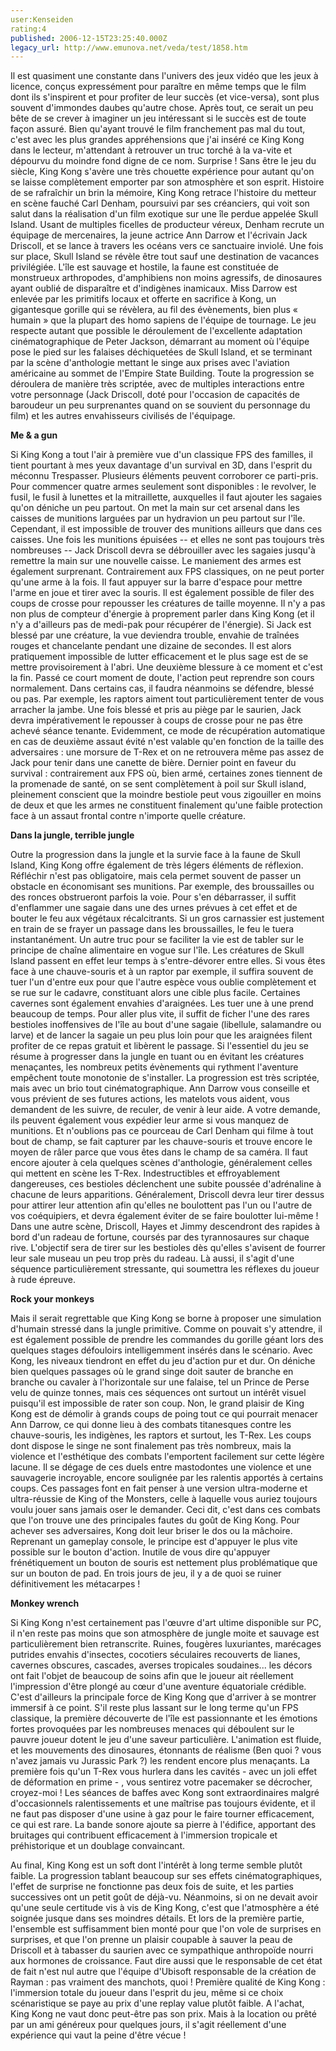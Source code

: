 ```yaml
---
user:Kenseiden
rating:4
published: 2006-12-15T23:25:40.000Z
legacy_url: http://www.emunova.net/veda/test/1858.htm
---
```

Il est quasiment une constante dans l'univers des jeux vidéo que les jeux à licence, conçus expressément pour paraître en même temps que le film dont ils s'inspirent et pour profiter de leur succès (et vice-versa), sont plus souvent d'immondes daubes qu'autre chose. Après tout, ce serait un peu bête de se crever à imaginer un jeu intéressant si le succès est de toute façon assuré. Bien qu'ayant trouvé le film franchement pas mal du tout, c'est avec les plus grandes appréhensions que j'ai inséré ce King Kong dans le lecteur, m'attendant à retrouver un truc torché à la va-vite et dépourvu du moindre fond digne de ce nom. Surprise ! Sans être le jeu du siècle, King Kong s'avère une très chouette expérience pour autant qu'on se laisse complètement emporter par son atmosphère et son esprit. Histoire de se rafraîchir un brin la mémoire, King Kong retrace l'histoire du metteur en scène fauché Carl Denham, poursuivi par ses créanciers, qui voit son salut dans la réalisation d'un film exotique sur une île perdue appelée Skull Island. Usant de multiples ficelles de producteur véreux, Denham recrute un équipage de mercenaires, la jeune actrice Ann Darrow et l'écrivain Jack Driscoll, et se lance à travers les océans vers ce sanctuaire inviolé. Une fois sur place, Skull Island se révèle être tout sauf une destination de vacances privilégiée. L'île est sauvage et hostile, la faune est constituée de monstrueux arthropodes, d'amphibiens non moins agressifs, de dinosaures ayant oublié de disparaître et d'indigènes inamicaux. Miss Darrow est enlevée par les primitifs locaux et offerte en sacrifice à Kong, un gigantesque gorille qui se révèlera, au fil des évènements, bien plus « humain » que la plupart des homo sapiens de l'équipe de tournage. Le jeu respecte autant que possible le déroulement de l'excellente adaptation cinématographique de Peter Jackson, démarrant au moment où l'équipe pose le pied sur les falaises déchiquetées de Skull Island, et se terminant par la scène d'anthologie mettant le singe aux prises avec l'aviation américaine au sommet de l'Empire State Building. Toute la progression se déroulera de manière très scriptée, avec de multiples interactions entre votre personnage (Jack Driscoll, doté pour l'occasion de capacités de baroudeur un peu surprenantes quand on se souvient du personnage du film) et les autres envahisseurs civilisés de l'équipage.  

  

**Me & a gun**  

Si King Kong a tout l'air à première vue d'un classique FPS des familles, il tient pourtant à mes yeux davantage d'un survival en 3D, dans l'esprit du méconnu Trespasser. Plusieurs éléments peuvent corroborer ce parti-pris. Pour commencer quatre armes seulement sont disponibles : le revolver, le fusil, le fusil à lunettes et la mitraillette, auxquelles il faut ajouter les sagaies qu'on déniche un peu partout. On met la main sur cet arsenal dans les caisses de munitions larguées par un hydravion un peu partout sur l'île. Cependant, il est impossible de trouver des munitions ailleurs que dans ces caisses. Une fois les munitions épuisées -- et elles ne sont pas toujours très nombreuses -- Jack Driscoll devra se débrouiller avec les sagaies jusqu'à remettre la main sur une nouvelle caisse. Le maniement des armes est également surprenant. Contrairement aux FPS classiques, on ne peut porter qu'une arme à la fois. Il faut appuyer sur la barre d'espace pour mettre l'arme en joue et tirer avec la souris. Il est également possible de filer des coups de crosse pour repousser les créatures de taille moyenne. Il n'y a pas non plus de compteur d'énergie à proprement parler dans King Kong (et il n'y a d'ailleurs pas de medi-pak pour récupérer de l'énergie). Si Jack est blessé par une créature, la vue deviendra trouble, envahie de traînées rouges et chancelante pendant une dizaine de secondes. Il est alors pratiquement impossible de lutter efficacement et le plus sage est de se mettre provisoirement à l'abri. Une deuxième blessure à ce moment et c'est la fin. Passé ce court moment de doute, l'action peut reprendre son cours normalement. Dans certains cas, il faudra néanmoins se défendre, blessé ou pas. Par exemple, les raptors aiment tout particulièrement tenter de vous arracher la jambe. Une fois blessé et pris au piège par le saurien, Jack devra impérativement le repousser à coups de crosse pour ne pas être achevé séance tenante. Evidemment, ce mode de récupération automatique en cas de deuxième assaut évité n'est valable qu'en fonction de la taille des adversaires : une morsure de T-Rex et on ne retrouvera même pas assez de Jack pour tenir dans une canette de bière. Dernier point en faveur du survival : contrairement aux FPS où, bien armé, certaines zones tiennent de la promenade de santé, on se sent complètement à poil sur Skull island, pleinement conscient que la moindre bestiole peut vous zigouiller en moins de deux et que les armes ne constituent finalement qu'une faible protection face à un assaut frontal contre n'importe quelle créature.  

  

  

**Dans la jungle, terrible jungle**  

Outre la progression dans la jungle et la survie face à la faune de Skull Island, King Kong offre également de très légers éléments de réflexion. Réfléchir n'est pas obligatoire, mais cela permet souvent de passer un obstacle en économisant ses munitions. Par exemple, des broussailles ou des ronces obstrueront parfois la voie. Pour s'en débarrasser, il suffit d'enflammer une sagaie dans une des urnes prévues à cet effet et de bouter le feu aux végétaux récalcitrants. Si un gros carnassier est justement en train de se frayer un passage dans les broussailles, le feu le tuera instantanément. Un autre truc pour se faciliter la vie est de tabler sur le principe de chaîne alimentaire en vogue sur l'île. Les créatures de Skull Island passent en effet leur temps à s'entre-dévorer entre elles. Si vous êtes face à une chauve-souris et à un raptor par exemple, il suffira souvent de tuer l'un d'entre eux pour que l'autre espèce vous oublie complètement et se rue sur le cadavre, constituant alors une cible plus facile. Certaines cavernes sont également envahies d'araignées. Les tuer une à une prend beaucoup de temps. Pour aller plus vite, il suffit de ficher l'une des rares bestioles inoffensives de l'île au bout d'une sagaie (libellule, salamandre ou larve) et de lancer la sagaie un peu plus loin pour que les araignées filent profiter de ce repas gratuit et libèrent le passage. Si l'essentiel du jeu se résume à progresser dans la jungle en tuant ou en évitant les créatures menaçantes, les nombreux petits évènements qui rythment l'aventure empêchent toute monotonie de s'installer. La progression est très scriptée, mais avec un brio tout cinématographique. Ann Darrow vous conseille et vous prévient de ses futures actions, les matelots vous aident, vous demandent de les suivre, de reculer, de venir à leur aide. A votre demande, ils peuvent également vous expédier leur arme si vous manquez de munitions. Et n'oublions pas ce pourceau de Carl Denham qui filme à tout bout de champ, se fait capturer par les chauve-souris et trouve encore le moyen de râler parce que vous êtes dans le champ de sa caméra. Il faut encore ajouter à cela quelques scènes d'anthologie, généralement celles qui mettent en scène les T-Rex. Indestructibles et effroyablement dangereuses, ces bestioles déclenchent une subite poussée d'adrénaline à chacune de leurs apparitions. Généralement, Driscoll devra leur tirer dessus pour attirer leur attention afin qu'elles ne boulottent pas l'un ou l'autre de vos coéquipiers, et devra également éviter de se faire boulotter lui-même ! Dans une autre scène, Driscoll, Hayes et Jimmy descendront des rapides à bord d'un radeau de fortune, coursés par des tyrannosaures sur chaque rive. L'objectif sera de tirer sur les bestioles dès qu'elles s'avisent de fourrer leur sale museau un peu trop près du radeau. Là aussi, il s'agit d'une séquence particulièrement stressante, qui soumettra les réflexes du joueur à rude épreuve.  

  

**Rock your monkeys**  

Mais il serait regrettable que King Kong se borne à proposer une simulation d'humain stressé dans la jungle primitive. Comme on pouvait s'y attendre, il est également possible de prendre les commandes du gorille géant lors des quelques stages défouloirs intelligemment insérés dans le scénario. Avec Kong, les niveaux tiendront en effet du jeu d'action pur et dur. On déniche bien quelques passages où le grand singe doit sauter de branche en branche ou cavaler à l'horizontale sur une falaise, tel un Prince de Perse velu de quinze tonnes, mais ces séquences ont surtout un intérêt visuel puisqu'il est impossible de rater son coup. Non, le grand plaisir de King Kong est de démolir à grands coups de poing tout ce qui pourrait menacer Ann Darrow, ce qui donne lieu à des combats titanesques contre les chauve-souris, les indigènes, les raptors et surtout, les T-Rex. Les coups dont dispose le singe ne sont finalement pas très nombreux, mais la violence et l'esthétique des combats l'emportent facilement sur cette légère lacune. Il se dégage de ces duels entre mastodontes une violence et une sauvagerie incroyable, encore soulignée par les ralentis apportés à certains coups. Ces passages font en fait penser à une version ultra-moderne et ultra-réussie de King of the Monsters, celle à laquelle vous auriez toujours voulu jouer sans jamais oser le demander. Ceci dit, c'est dans ces combats que l'on trouve une des principales fautes du goût de King Kong. Pour achever ses adversaires, Kong doit leur briser le dos ou la mâchoire. Reprenant un gameplay console, le principe est d'appuyer le plus vite possible sur le bouton d'action. Inutile de vous dire qu'appuyer frénétiquement un bouton de souris est nettement plus problématique que sur un bouton de pad. En trois jours de jeu, il y a de quoi se ruiner définitivement les métacarpes !  

  

**Monkey wrench**  

Si King Kong n'est certainement pas l'œuvre d'art ultime disponible sur PC, il n'en reste pas moins que son atmosphère de jungle moite et sauvage est particulièrement bien retranscrite. Ruines, fougères luxuriantes, marécages putrides envahis d'insectes, cocotiers séculaires recouverts de lianes, cavernes obscures, cascades, averses tropicales soudaines... les décors ont fait l'objet de beaucoup de soins afin que le joueur ait réellement l'impression d'être plongé au cœur d'une aventure équatoriale crédible. C'est d'ailleurs la principale force de King Kong que d'arriver à se montrer immersif à ce point. S'il reste plus lassant sur le long terme qu'un FPS classique, la première découverte de l'île est passionnante et les émotions fortes provoquées par les nombreuses menaces qui déboulent sur le pauvre joueur dotent le jeu d'une saveur particulière. L'animation est fluide, et les mouvements des dinosaures, étonnants de réalisme (Ben quoi ? vous n'avez jamais vu Jurassic Park ?) les rendent encore plus menaçants. La première fois qu'un T-Rex vous hurlera dans les cavités - avec un joli effet de déformation en prime - , vous sentirez votre pacemaker se décrocher, croyez-moi ! Les séances de baffes avec Kong sont extraordinaires malgré d'occasionnels ralentissements et une maîtrise pas toujours évidente, et il ne faut pas disposer d'une usine à gaz pour le faire tourner efficacement, ce qui est rare. La bande sonore ajoute sa pierre à l'édifice, apportant des bruitages qui contribuent efficacement à l'immersion tropicale et préhistorique et un doublage convaincant.  

  

Au final, King Kong est un soft dont l'intérêt à long terme semble plutôt faible. La progression tablant beaucoup sur ses effets cinématographiques, l'effet de surprise ne fonctionne pas deux fois de suite, et les parties successives ont un petit goût de déjà-vu. Néanmoins, si on ne devait avoir qu'une seule certitude vis à vis de King Kong, c'est que l'atmosphère a été soignée jusque dans ses moindres détails. Et lors de la première partie, l'ensemble est suffisamment bien monté pour que l'on vole de surprises en surprises, et que l'on prenne un plaisir coupable à sauver la peau de Driscoll et à tabasser du saurien avec ce sympathique anthropoïde nourri aux hormones de croissance. Faut dire aussi que le responsable de cet état de fait n'est nul autre que l'équipe d'Ubisoft responsable de la création de Rayman : pas vraiment des manchots, quoi ! Première qualité de King Kong : l'immersion totale du joueur dans l'esprit du jeu, même si ce choix scénaristique se paye au prix d'une replay value plutôt faible. A l'achat, King Kong ne vaut donc peut-être pas son prix. Mais à la location ou prêté par un ami généreux pour quelques jours, il s'agit réellement d'une expérience qui vaut la peine d'être vécue !